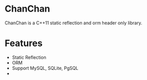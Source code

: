 # ChanChan
ChanChan is a C++11 static reflection and orm header only library.

# Features
- Static Reflection
- ORM
- Support MySQL, SQLite, PgSQL
- 

